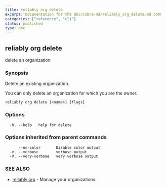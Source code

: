 ```yaml
---
title: reliably org delete
excerpt: Documentation for the doc/cobra-md/reliably_org_delete.md command in the Reliably CLI
categories: ["reference", "cli"]
status: published
type: doc
---
```

## reliably org delete

delete an organization

### Synopsis

Delete an existing organization.

You can only delete an organization for which you are the owner.

```
reliably org delete [<name>] [flags]
```

### Options

```
  -h, --help   help for delete
```

### Options inherited from parent commands

```
      --no-color       Disable color output
  -v, --verbose        verbose output
  -V, --very-verbose   very verbose output
```

### SEE ALSO

* [reliably org](/docs/reference/cli/reliably-org/)	 - Manage your organizations

